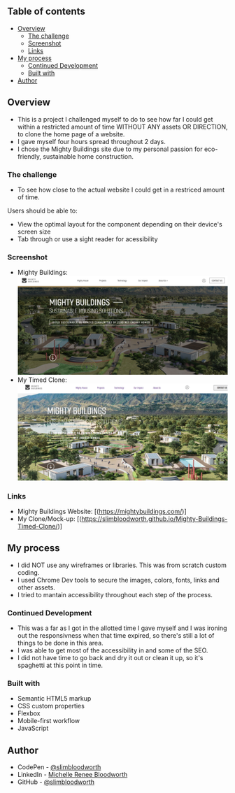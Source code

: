 ## Table of contents

- [Overview](#overview)
  - [The challenge](#the-challenge)
  - [Screenshot](#screenshot)
  - [Links](#links)
- [My process](#my-process)
  - [Continued Development](#continued-development)
  - [Built with](#built-with)
- [Author](#author)

## Overview
- This is a project I challenged myself to do to see how far I could get within a restricted amount of time WITHOUT ANY assets OR DIRECTION, to clone the home page of a website.
- I gave myself four hours spread throughout 2 days.
- I chose the Mighty Buildings site due to my personal passion for eco-friendly, sustainable home construction.

### The challenge
- To see how close to the actual website I could get in a restriced amount of time.

Users should be able to:

- View the optimal layout for the component depending on their device's screen size
- Tab through or use a sight reader for acessibility

### Screenshot

- Mighty Buildings:![Mighty Buildings](./images/mighty-buildings-screenshot.png)
- My Timed Clone:![Mine](./images/clone-screenshot.png)



### Links

- Mighty Buildings Website: [(https://mightybuildings.com/)]
- My Clone/Mock-up: [(https://slimbloodworth.github.io/Mighty-Buildings-Timed-Clone/)]

## My process
- I did NOT use any wireframes or libraries. This was from scratch custom coding.
- I used Chrome Dev tools to secure the images, colors, fonts, links and other assets.
- I tried to mantain accessibility throughout each step of the process.

### Continued Development
- This was a far as I got in the allotted time I gave myself and I was ironing out the responsivness when that time expired, so there's still a lot of things to be done in this area.
- I was able to get most of the accessibility in and some of the SEO. 
- I did not have time to go back and dry it out or clean it up, so it's spaghetti at this point in time.

### Built with

- Semantic HTML5 markup
- CSS custom properties
- Flexbox
- Mobile-first workflow
- JavaScript


## Author
- CodePen - [@slimbloodworth](https://codepen.io/slimbloodworth)
- LinkedIn - [Michelle Renee Bloodworth](https://www.linkedin.com/in/michelle-renee-99b455187/)
- GitHub - [@slimbloodworth](https://github.com/SlimBloodworth)
